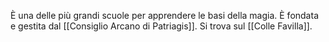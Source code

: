 È una delle più grandi scuole per apprendere le basi della magia. È fondata e gestita dal [[Consiglio Arcano di Patriagis]]. 
Si trova sul [[Colle Favilla]].
